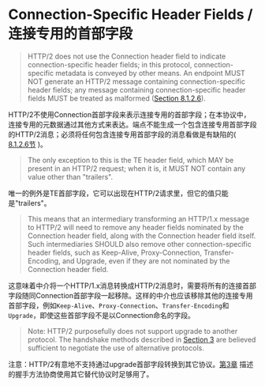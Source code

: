 # Connection-Specific Header Fields / 连接专用的首部字段
> HTTP/2 does not use the Connection header field to indicate connection-specific header fields; in this protocol, connection-specific metadata is conveyed by other means. An endpoint MUST NOT generate an HTTP/2 message containing connection-specific header fields; any message containing connection-specific header fields MUST be treated as malformed ([Section 8.1.2.6](http://httpwg.org/specs/rfc7540.html#malformed)).

HTTP/2不使用Connection首部字段来表示连接专用的首部字段；在本协议中，连接专用的元数据通过其他方式来表达。端点不能生成一个包含连接专用首部字段的HTTP/2消息；必须将任何包含连接专用首部字段的消息看做是有缺陷的( [8.1.2.6节](http://httpwg.org/specs/rfc7540.html#malformed) )。

> The only exception to this is the TE header field, which MAY be present in an HTTP/2 request; when it is, it MUST NOT contain any value other than "trailers".

唯一的例外是TE首部字段，它可以出现在HTTP/2请求里，但它的值只能是"trailers"。

> This means that an intermediary transforming an HTTP/1.x message to HTTP/2 will need to remove any header fields nominated by the Connection header field, along with the Connection header field itself. Such intermediaries SHOULD also remove other connection-specific header fields, such as Keep-Alive, Proxy-Connection, Transfer-Encoding, and Upgrade, even if they are not nominated by the Connection header field.

这意味着中介将一个HTTP/1.x消息转换成HTTP/2消息时，需要将所有的连接首部字段随同Connection首部字段一起移除。这样的中介也应该移除其他的连接专用首部字段，例如`Keep-Alive`、`Proxy-Connection`、`Transfer-Encoding`和`Upgrade`，即使这些首部字段不是以Connection命名的字段。


> Note: HTTP/2 purposefully does not support upgrade to another protocol. The handshake methods described in [Section 3](http://httpwg.org/specs/rfc7540.html#starting) are believed sufficient to negotiate the use of alternative protocols.

注意：HTTP/2有意地不支持通过upgrade首部字段转换到其它协议。[第3章](http://httpwg.org/specs/rfc7540.html#starting) 描述的握手方法协商使用其它替代协议时足够用了。